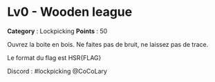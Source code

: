# Lv0 - Wooden league

**Category** : Lockpicking
**Points** : 50

Ouvrez la boite en bois.
Ne faites pas de bruit, ne laissez pas de trace.

Le format du flag est HSR{FLAG}

Discord : #lockpicking @CoCoLary



